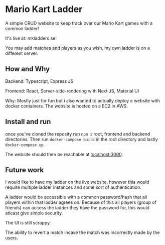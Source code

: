 # Mario Kart Ladder

A simple CRUD website to keep track over our Mario Kart games with a common ladder!

It's live at: mkladders.se!

You may add matches and players as you wish, my own ladder is on a different server.

## How and Why 
Backend: Typescript, Express JS

Frontend: React, Server-side-rendering with Next JS, Material UI

Why: Mostly just for fun but i also wanted to actually deploy a website with docker containers. The website is hosted on a EC2 in AWS.

## Install and run
once you've cloned the reposity run `npm i` root, frontend and backend directories. 
Then run `docker-compose build` in the root directory and lastly `docker-compose up`.

The website should then be reachable at [localhost:3000](http://localhost:3000).

## Future work
I would like to have my ladder on the live website, however this would require multiple ladder instances and some sort of authentication.

A ladder would be accessible with a common password/hash that all players within that ladder agrees on. Because of this all players (group of friends) can access the ladder they have the password for, this would atleast give simple security.

The UI is still scrappy.

The ability to revert a match incase the match was incorrectly made by the users.

